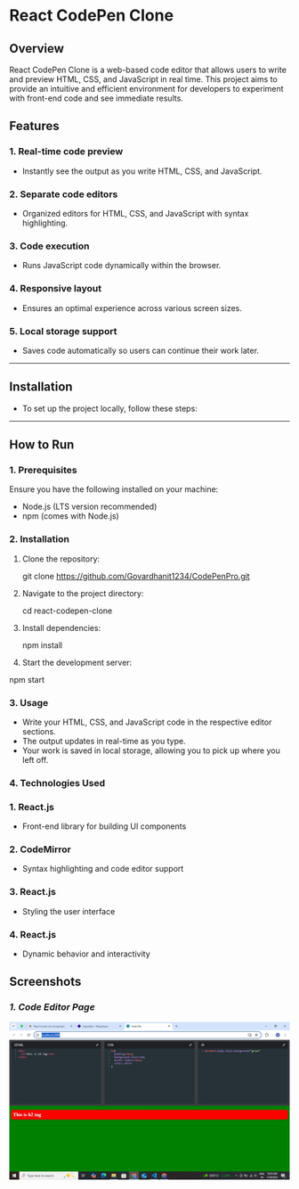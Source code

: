 # React CodePen Clone

## Overview

React CodePen Clone is a web-based code editor that allows users to write and preview HTML, CSS, and JavaScript in real time. This project aims to provide an intuitive and efficient environment for developers to experiment with front-end code and see immediate results.
## Features

### 1. Real-time code preview
- Instantly see the output as you write HTML, CSS, and JavaScript.

### 2. Separate code editors
- Organized editors for HTML, CSS, and JavaScript with syntax highlighting.

### 3. Code execution
- Runs JavaScript code dynamically within the browser.

### 4. Responsive layout
- Ensures an optimal experience across various screen sizes.

### 5. Local storage support
- Saves code automatically so users can continue their work later.

---

## Installation

- To set up the project locally, follow these steps:

---

## How to Run

### 1. Prerequisites
Ensure you have the following installed on your machine:

- Node.js (LTS version recommended)
- npm (comes with Node.js)

### 2. Installation
1. Clone the repository:
  
   git clone https://github.com/Govardhanit1234/CodePenPro.git
2. Navigate to the project directory:
 
   cd react-codepen-clone
3. Install dependencies:

   npm install
4.  Start the development server:

   npm start

### 3. Usage
- Write your HTML, CSS, and JavaScript code in the respective editor sections.
- The output updates in real-time as you type.
- Your work is saved in local storage, allowing you to pick up where you left off.

### 4. Technologies Used

### 1. React.js 

- Front-end library for building UI components

### 2. CodeMirror

- Syntax highlighting and code editor support

### 3. React.js

- Styling the user interface

### 4. React.js 

- Dynamic behavior and interactivity
  


## Screenshots

### *1. Code Editor Page*
![User Management Page](./assets/code-editor.jpg)



